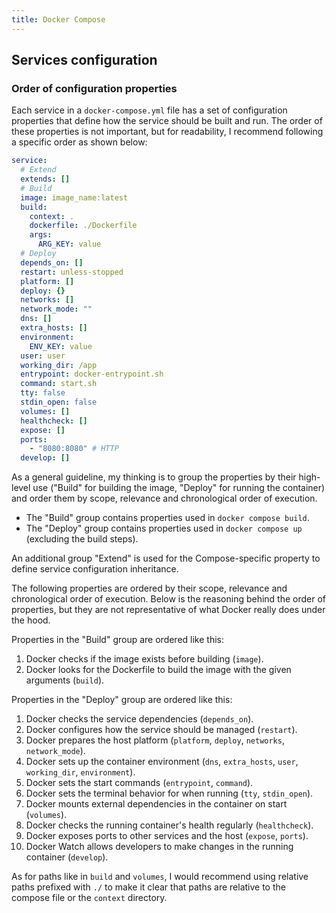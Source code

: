 ```yaml
---
title: Docker Compose
---
```


## Services configuration

### Order of configuration properties

Each service in a `docker-compose.yml` file has a set of configuration properties that define how the service should be built and run. The order of these properties is not important, but for readability, I recommend following a specific order as shown below:

```yaml
service:
  # Extend
  extends: []
  # Build
  image: image_name:latest
  build:
    context: .
    dockerfile: ./Dockerfile
    args:
      ARG_KEY: value
  # Deploy
  depends_on: []
  restart: unless-stopped
  platform: []
  deploy: {}
  networks: []
  network_mode: ""
  dns: []
  extra_hosts: []
  environment:
    ENV_KEY: value
  user: user
  working_dir: /app
  entrypoint: docker-entrypoint.sh
  command: start.sh
  tty: false
  stdin_open: false
  volumes: []
  healthcheck: []
  expose: []
  ports:
    - "8080:8080" # HTTP
  develop: []

```

As a general guideline, my thinking is to group the properties by their high-level use ("Build" for building the image, "Deploy" for running the container) and order them by scope, relevance and chronological order of execution.

- The "Build" group contains properties used in `docker compose build`.
- The "Deploy" group contains properties used in `docker compose up` (excluding the build steps).

An additional group "Extend" is used for the Compose-specific property to define service configuration inheritance.

The following properties are ordered by their scope, relevance and chronological order of execution. Below is the reasoning behind the order of properties, but they are not representative of what Docker really does under the hood.

Properties in the "Build" group are ordered like this:
1. Docker checks if the image exists before building (`image`).
2. Docker looks for the Dockerfile to build the image with the given arguments (`build`).

Properties in the "Deploy" group are ordered like this:
1. Docker checks the service dependencies (`depends_on`).
2. Docker configures how the service should be managed (`restart`).
3. Docker prepares the host platform (`platform`, `deploy`, `networks`, `network_mode`).
4. Docker sets up the container environment (`dns`, `extra_hosts`, `user`, `working_dir`, `environment`).
5. Docker sets the start commands (`entrypoint`, `command`).
6. Docker sets the terminal behavior for when running (`tty`, `stdin_open`).
7. Docker mounts external dependencies in the container on start (`volumes`).
8. Docker checks the running container's health regularly (`healthcheck`).
9. Docker exposes ports to other services and the host (`expose`, `ports`).
10. Docker Watch allows developers to make changes in the running container (`develop`).

As for paths like in `build` and `volumes`, I would recommend using relative paths prefixed with `./` to make it clear that paths are relative to the compose file or the `context` directory.
